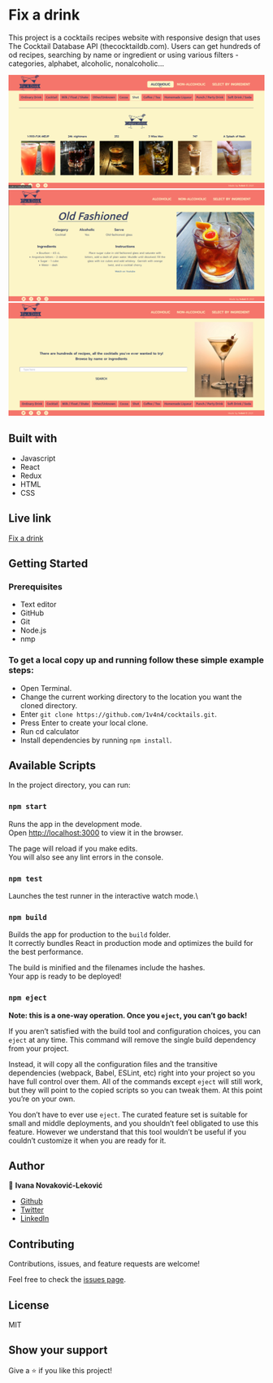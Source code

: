 # Fix a drink
This project is a cocktails recipes website with responsive design that uses The Cocktail Database API (thecocktaildb.com).
Users can get hundreds of od recipes, searching by name or ingredient or using various filters - categories, alphabet, alcoholic, nonalcoholic...

![Screenshot](./src/assets/screenshot3.png)
![Screenshot](./src/assets/screenshot2.png)
![Screenshot](./src/assets/screenshot1.png)

## Built with
- Javascript
- React
- Redux
- HTML
- CSS

## Live link
[Fix a drink](https://fix-a-drink.herokuapp.com/)

## Getting Started

### Prerequisites
- Text editor
- GitHub
- Git
- Node.js
- nmp

### To get a local copy up and running follow these simple example steps:

- Open Terminal.
- Change the current working directory to the location you want the cloned directory.
- Enter `git clone https://github.com/1v4n4/cocktails.git`.
- Press Enter to create your local clone.
- Run cd calculator
- Install dependencies by running `npm install`.

## Available Scripts

In the project directory, you can run:

### `npm start`

Runs the app in the development mode.\
Open [http://localhost:3000](http://localhost:3000) to view it in the browser.

The page will reload if you make edits.\
You will also see any lint errors in the console.

### `npm test`

Launches the test runner in the interactive watch mode.\

### `npm build`

Builds the app for production to the `build` folder.\
It correctly bundles React in production mode and optimizes the build for the best performance.

The build is minified and the filenames include the hashes.\
Your app is ready to be deployed!

### `npm eject`

**Note: this is a one-way operation. Once you `eject`, you can’t go back!**

If you aren’t satisfied with the build tool and configuration choices, you can `eject` at any time. This command will remove the single build dependency from your project.

Instead, it will copy all the configuration files and the transitive dependencies (webpack, Babel, ESLint, etc) right into your project so you have full control over them. All of the commands except `eject` will still work, but they will point to the copied scripts so you can tweak them. At this point you’re on your own.

You don’t have to ever use `eject`. The curated feature set is suitable for small and middle deployments, and you shouldn’t feel obligated to use this feature. However we understand that this tool wouldn’t be useful if you couldn’t customize it when you are ready for it.

## Author
👤 **Ivana Novaković-Leković**

- [Github](https://github.com/1v4n4)
- [Twitter](https://twitter.com/codeIv1)
- [LinkedIn](https://www.linkedin.com/in/1v4n4/)

## Contributing

Contributions, issues, and feature requests are welcome!

Feel free to check the [issues page](https://github.com/1v4n4/cocktails/issues).

## License
MIT

## Show your support

Give a ⭐️ if you like this project!
